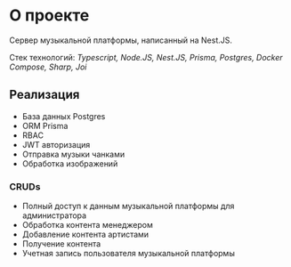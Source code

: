 # О проекте

Сервер музыкальной платформы, написанный на Nest.JS.

Стек технологий: _Typescript, Node.JS, Nest.JS, Prisma, Postgres, Docker Compose, Sharp, Joi_

## Реализация

- База данных Postgres
- ORM Prisma
- RBAC
- JWT авторизация
- Отправка музыки чанками
- Обработка изображений

### CRUDs

- Полный доступ к данным музыкальной платформы для администратора
- Обработка контента менеджером
- Добавление контента артистами
- Получение контента
- Учетная запись пользователя музыкальной платформы